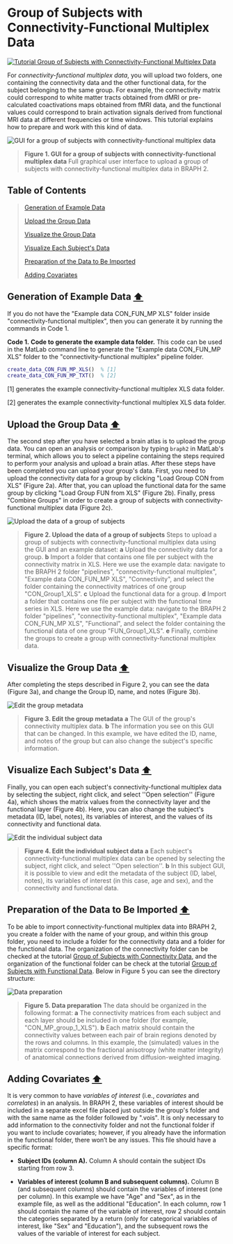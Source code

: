 # Group of Subjects with Connectivity-Functional Multiplex Data

[![Tutorial Group of Subjects with Connectivity-Functional Multiplex Data](https://img.shields.io/badge/PDF-Download-red?style=flat-square&logo=adobe-acrobat-reader)](tut_gr_con_fun_mp.pdf)

For *connectivity-functional multiplex data*, you will upload two folders, one containing the connectivity data and the other functional data, for the subject belonging to the same group. For example, the connectivity matrix could correspond to white matter tracts obtained from dMRI or pre-calculated coactivations maps obtained from fMRI data, and the functional values could correspond to brain activation signals derived from functional MRI data at different frequencies or time windows. This tutorial explains how to prepare and work with this kind of data.


<img src="fig01.jpg" alt="GUI for a group of subjects with connectivity-functional multiplex data">

> **Figure 1. GUI for a group of subjects with connectivity-functional multiplex data**
> Full graphical user interface to upload a group of subjects with connectivity-functional multiplex data in BRAPH 2.

## Table of Contents
> [Generation of Example Data](#Generation-of-Example-Data)
>
> [Upload the Group Data](#Upload-the-Group-Data)
>
> [Visualize the Group Data](#Visualize-the-Group-Data)
>
> [Visualize Each Subject's Data](#Visualize-Each-Subjects-Data)
>
> [Preparation of the Data to Be Imported](#Preparation-of-the-Data-to-Be-Imported)
>
> [Adding Covariates](#Adding-Covariates)
>




<a id="Generation-of-Example-Data"></a>
## Generation of Example Data  [⬆](#Table-of-Contents)

If you do not have the "Example data CON\_FUN\_MP XLS" folder inside "connectivity-functional multiplex", then you can generate it by running the commands in Code 1.

**Code 1.** **Code to generate the example data folder.**
		This code can be used in the MatLab command line to generate the "Example data CON\_FUN\_MP XLS" folder to the "connectivity-functional multiplex" pipeline folder.
````matlab
create_data_CON_FUN_MP_XLS()  % [1]
create_data_CON_FUN_MP_TXT()  % [2]
````

[1] generates the example connectivity-functional multiplex XLS data folder.

[2] generates the example connectivity-functional multiplex XLS data folder.


<a id="Upload-the-Group-Data"></a>
## Upload the Group Data  [⬆](#Table-of-Contents)

The second step after you have selected a brain atlas is to upload the group data. You can open an analysis or comparison by typing `braph2` in MatLab's terminal, which allows you to select a pipeline containing the steps required to perform your analysis and upload a brain atlas. After these steps have been completed you can upload your group's data. First, you need to upload the connectivity data for a group by clicking "Load Group CON from XLS" (Figure 2a). After that, you can upload the functional data for the same group by clicking "Load Group FUN from XLS" (Figure 2b). Finally, press "Combine Groups" in order to create a group of subjects with connectivity-functional multiplex data (Figure 2c).



<img src="fig02.jpg" alt="Upload the data of a group of subjects">

> **Figure 2. Upload the data of a group of subjects**
> Steps to upload a group of subjects with connectivity-functional multiplex data using the GUI and an example dataset: 
> 	**a** Upload the connectivity data for a group.
> 	**b** Import a folder that contains one file per subject with the connectivity matrix in XLS. Here we use the example data: navigate to the BRAPH 2 folder "pipelines", "connectivity-functional multiplex",  "Example data CON_FUN_MP XLS", "Connectivity", and select the folder containing the connectivity matrices of one group "CON_Group1_XLS".
>      **c** Upload the functional data for a group.
>  	**d** Import a folder that contains one file per subject with the functional time series in XLS. Here we use the example data: navigate to the BRAPH 2 folder "pipelines", "connectivity-functional multiplex",  "Example data CON_FUN_MP XLS", "Functional", and select the folder containing the functional data of one group "FUN_Group1_XLS".
>    **e** Finally, combine the groups to create a group with connectivity-functional multiplex data.



<a id="Visualize-the-Group-Data"></a>
## Visualize the Group Data  [⬆](#Table-of-Contents)

After completing the steps described in Figure 2, you can see the data (Figure 3a), and change the Group ID, name, and notes (Figure 3b). 



<img src="fig03.jpg" alt="Edit the group metadata">

> **Figure 3. Edit the group metadata**
> **a** The GUI of the group's connectivity multiplex data. 
> 	**b** The information you see on this GUI that can be changed. In this example, we have edited the ID, name, and notes of the group but can also change the subject's specific information.

<a id="Visualize-Each-Subjects-Data"></a>
## Visualize Each Subject's Data  [⬆](#Table-of-Contents)

Finally, you can open each subject's connectivity-functional multiplex data by selecting the subject, right click, and select ''Open selection'' (Figure 4a), which shows the matrix values from the connectivity layer and the functional layer (Figure 4b). Here, you can also change the subject's metadata (ID, label, notes), its variables of interest, and the values of its connectivity and functional data.



<img src="fig04.jpg" alt="Edit the individual subject data">

> **Figure 4. Edit the individual subject data**
> **a**  Each subject's connectivity-functional multiplex data can be opened by selecting the subject, right click, and select ''Open selection''. 
> 	**b** In this subject GUI, it is possible to view and edit the metadata of the subject (ID, label, notes), its variables of interest (in this case, age and sex), and the connectivity and functional data.


<a id="Preparation-of-the-Data-to-Be-Imported"></a>
## Preparation of the Data to Be Imported  [⬆](#Table-of-Contents)

To be able to import connectivity-functional multiplex data into BRAPH 2, you create a folder with the name of your group, and within this group folder, you need to include a folder for the connectivity data and a folder for the functional data. The organization of the connectivity folder can be checked at the tutorial [Group of Subjects with Connectivity Data](https://github.com/braph-software/BRAPH-2/tree/develop/tutorials/data/tut_gr_con), and the organization of the functional folder can be check at the tutorial [Group of Subjects with Functional Data](https://github.com/braph-software/BRAPH-2/tree/develop/tutorials/data/tut_gr_fun). Below in Figure 5 you can see the directory structure:

 

<img src="fig05.jpg" alt="Data preparation">

> **Figure 5. Data preparation**
> The data should be organized in the following format:
> 	**a** The connectivity matrices from each subject and each layer should be included in one folder (for example, "CON_MP_group_1_XLS"). 
> 	**b** Each matrix should contain the connectivity values between each pair of brain regions denoted by the rows and columns. In this example, the (simulated) values in the matrix correspond to the fractional anisotropy (white matter integrity) of anatomical connections derived from diffusion-weighted imaging.

<a id="Adding-Covariates"></a>
## Adding Covariates  [⬆](#Table-of-Contents)
	
It is very common to have *variables of interest* (i.e., *covariates* and *correlates*) in an analysis. In BRAPH 2, these variables of interest should be included in a separate excel file placed just outside the group's folder and with the same name as the folder followed by ".vois". It is only necessary to add information to the connectivity folder and not the functional folder if you want to include covariates; however, if you already have the information in the functional folder, there won’t be any issues.
This file should have a specific format:


- **Subject IDs (column A).**
Column A should contain the subject IDs starting from row 3.

- **Variables of interest (column B and subsequent columns).**
Column B (and subsequent columns) should contain the variables of interest (one per column). 
In this example we have "Age" and "Sex", as in the example file, as well as the additional "Education".
In each column, row 1 should contain the name of the variable of interest, row 2 should contain the categories separated by a return (only for categorical variables of interest, like "Sex" and "Education"), and the subsequent rows the values of the variable of interest for each subject.
